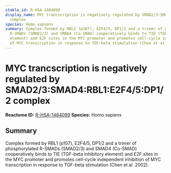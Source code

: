 ```yaml
---
stable_id: R-HSA-1484099
display_name: MYC trancscription is negatively regulated by SMAD2/3:SMAD4:RBL1:E2F4/5:DP1/2
  complex
species: Homo sapiens
summary: Complex formed by RBL1 (p107), E2F4/5, DP1/2 and a trimer of phosphorylated
  R-SMADs (SMAD2/3) and SMAD4 (Co-SMAD) cooperatively binds to TIE (TGF-beta inhibitory
  element) and E2F sites in the MYC promoter and promotes cell-cycle independent inhibition
  of MYC transcription in response to TGF-beta stimulation (Chen et al. 2002).
---
```


# MYC trancscription is negatively regulated by SMAD2/3:SMAD4:RBL1:E2F4/5:DP1/2 complex
**Reactome ID:** [R-HSA-1484099](https://reactome.org/content/detail/R-HSA-1484099)
**Species:** Homo sapiens

## Summary

Complex formed by RBL1 (p107), E2F4/5, DP1/2 and a trimer of phosphorylated R-SMADs (SMAD2/3) and SMAD4 (Co-SMAD) cooperatively binds to TIE (TGF-beta inhibitory element) and E2F sites in the MYC promoter and promotes cell-cycle independent inhibition of MYC transcription in response to TGF-beta stimulation (Chen et al. 2002).
